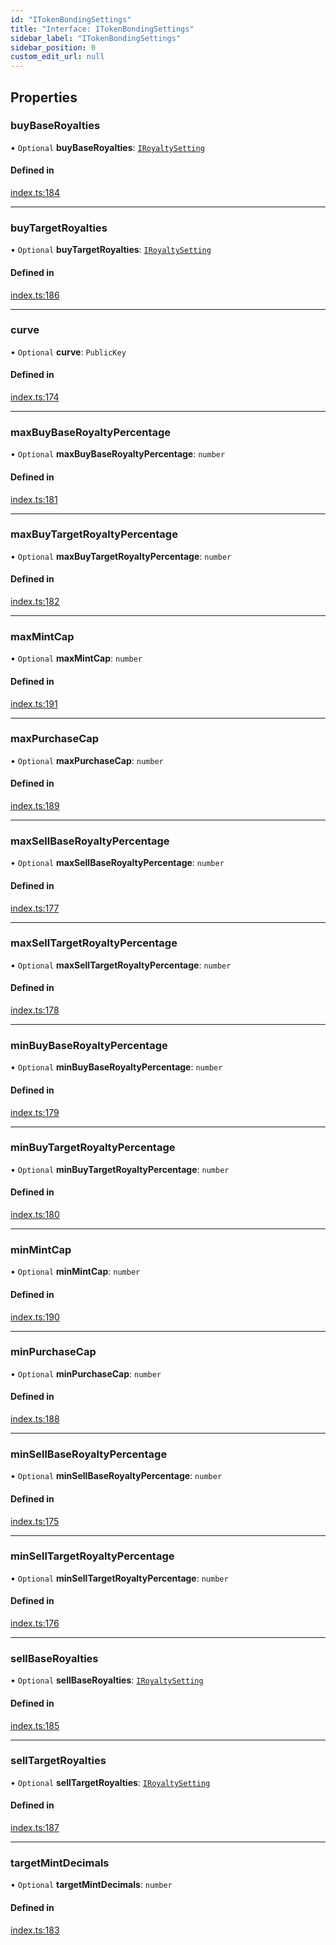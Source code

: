 ```yaml
---
id: "ITokenBondingSettings"
title: "Interface: ITokenBondingSettings"
sidebar_label: "ITokenBondingSettings"
sidebar_position: 0
custom_edit_url: null
---
```


## Properties

### buyBaseRoyalties

• `Optional` **buyBaseRoyalties**: [`IRoyaltySetting`](IRoyaltySetting)

#### Defined in

[index.ts:184](https://github.com/ChewingGlassFund/wumbo-programs/blob/2de409b/packages/spl-token-collective/src/index.ts#L184)

___

### buyTargetRoyalties

• `Optional` **buyTargetRoyalties**: [`IRoyaltySetting`](IRoyaltySetting)

#### Defined in

[index.ts:186](https://github.com/ChewingGlassFund/wumbo-programs/blob/2de409b/packages/spl-token-collective/src/index.ts#L186)

___

### curve

• `Optional` **curve**: `PublicKey`

#### Defined in

[index.ts:174](https://github.com/ChewingGlassFund/wumbo-programs/blob/2de409b/packages/spl-token-collective/src/index.ts#L174)

___

### maxBuyBaseRoyaltyPercentage

• `Optional` **maxBuyBaseRoyaltyPercentage**: `number`

#### Defined in

[index.ts:181](https://github.com/ChewingGlassFund/wumbo-programs/blob/2de409b/packages/spl-token-collective/src/index.ts#L181)

___

### maxBuyTargetRoyaltyPercentage

• `Optional` **maxBuyTargetRoyaltyPercentage**: `number`

#### Defined in

[index.ts:182](https://github.com/ChewingGlassFund/wumbo-programs/blob/2de409b/packages/spl-token-collective/src/index.ts#L182)

___

### maxMintCap

• `Optional` **maxMintCap**: `number`

#### Defined in

[index.ts:191](https://github.com/ChewingGlassFund/wumbo-programs/blob/2de409b/packages/spl-token-collective/src/index.ts#L191)

___

### maxPurchaseCap

• `Optional` **maxPurchaseCap**: `number`

#### Defined in

[index.ts:189](https://github.com/ChewingGlassFund/wumbo-programs/blob/2de409b/packages/spl-token-collective/src/index.ts#L189)

___

### maxSellBaseRoyaltyPercentage

• `Optional` **maxSellBaseRoyaltyPercentage**: `number`

#### Defined in

[index.ts:177](https://github.com/ChewingGlassFund/wumbo-programs/blob/2de409b/packages/spl-token-collective/src/index.ts#L177)

___

### maxSellTargetRoyaltyPercentage

• `Optional` **maxSellTargetRoyaltyPercentage**: `number`

#### Defined in

[index.ts:178](https://github.com/ChewingGlassFund/wumbo-programs/blob/2de409b/packages/spl-token-collective/src/index.ts#L178)

___

### minBuyBaseRoyaltyPercentage

• `Optional` **minBuyBaseRoyaltyPercentage**: `number`

#### Defined in

[index.ts:179](https://github.com/ChewingGlassFund/wumbo-programs/blob/2de409b/packages/spl-token-collective/src/index.ts#L179)

___

### minBuyTargetRoyaltyPercentage

• `Optional` **minBuyTargetRoyaltyPercentage**: `number`

#### Defined in

[index.ts:180](https://github.com/ChewingGlassFund/wumbo-programs/blob/2de409b/packages/spl-token-collective/src/index.ts#L180)

___

### minMintCap

• `Optional` **minMintCap**: `number`

#### Defined in

[index.ts:190](https://github.com/ChewingGlassFund/wumbo-programs/blob/2de409b/packages/spl-token-collective/src/index.ts#L190)

___

### minPurchaseCap

• `Optional` **minPurchaseCap**: `number`

#### Defined in

[index.ts:188](https://github.com/ChewingGlassFund/wumbo-programs/blob/2de409b/packages/spl-token-collective/src/index.ts#L188)

___

### minSellBaseRoyaltyPercentage

• `Optional` **minSellBaseRoyaltyPercentage**: `number`

#### Defined in

[index.ts:175](https://github.com/ChewingGlassFund/wumbo-programs/blob/2de409b/packages/spl-token-collective/src/index.ts#L175)

___

### minSellTargetRoyaltyPercentage

• `Optional` **minSellTargetRoyaltyPercentage**: `number`

#### Defined in

[index.ts:176](https://github.com/ChewingGlassFund/wumbo-programs/blob/2de409b/packages/spl-token-collective/src/index.ts#L176)

___

### sellBaseRoyalties

• `Optional` **sellBaseRoyalties**: [`IRoyaltySetting`](IRoyaltySetting)

#### Defined in

[index.ts:185](https://github.com/ChewingGlassFund/wumbo-programs/blob/2de409b/packages/spl-token-collective/src/index.ts#L185)

___

### sellTargetRoyalties

• `Optional` **sellTargetRoyalties**: [`IRoyaltySetting`](IRoyaltySetting)

#### Defined in

[index.ts:187](https://github.com/ChewingGlassFund/wumbo-programs/blob/2de409b/packages/spl-token-collective/src/index.ts#L187)

___

### targetMintDecimals

• `Optional` **targetMintDecimals**: `number`

#### Defined in

[index.ts:183](https://github.com/ChewingGlassFund/wumbo-programs/blob/2de409b/packages/spl-token-collective/src/index.ts#L183)
